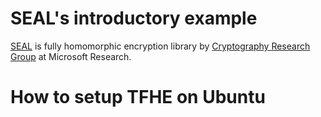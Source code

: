 # SEAL's introductory example
[SEAL](https://www.microsoft.com/en-us/research/project/simple-encrypted-arithmetic-library/) is fully homomorphic encryption library by [Cryptography Research Group](https://www.microsoft.com/en-us/research/group/cryptography-research) at Microsoft Research.

# How to setup TFHE on Ubuntu

